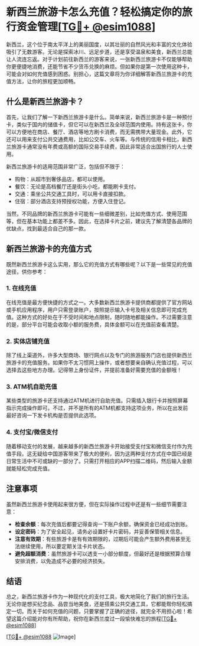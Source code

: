 # 新西兰旅游卡怎么充值？轻松搞定你的旅行资金管理[[TG💪+ @esim1088](https://t.me/s/esim1088)]

新西兰，这个位于南太平洋上的美丽国度，以其壮丽的自然风光和丰富的文化体验吸引了无数游客。无论是探索冰川、远足步道，还是享受温泉和美食，新西兰总能让人流连忘返。对于计划前往新西兰的游客来说，一张新西兰旅游卡不仅能够帮助你更便捷地消费，还能节省不少货币兑换的麻烦。但如果你是第一次使用这种卡，可能会对如何充值感到困惑。别担心，这篇文章将为你详细解答新西兰旅游卡的充值方法，让你的旅程更加顺畅。

## 什么是新西兰旅游卡？

首先，让我们了解一下新西兰旅游卡是什么。简单来说，新西兰旅游卡是一种预付卡，类似于国内的储值卡，但它可以在新西兰及全球范围内使用。持有这张卡，你可以方便地在商店、餐厅、酒店等地方刷卡消费，而无需携带大量现金。此外，它还可以用来支付公共交通费用，比如公交车、火车等。与传统的信用卡相比，新西兰旅游卡通常没有年费或高额的国际交易手续费，因此非常适合出国旅行的人士使用。

新西兰旅游卡的适用范围非常广泛，包括但不限于：

- 购物：从超市到奢侈品店，都可以使用。
- 餐饮：无论是高档餐厅还是街头小吃，都能刷卡支付。
- 交通：乘坐公共交通工具时，可以用卡直接扣款。
- 住宿：部分酒店支持预授权功能，方便入住登记。

当然，不同品牌的新西兰旅游卡可能有一些细微差别，比如充值方式、使用范围等，但在基本功能上都差不多。因此，在选择卡片之前，建议先了解清楚各品牌的优缺点，找到最适合自己的那一款。

## 新西兰旅游卡的充值方式

既然新西兰旅游卡这么实用，那么它的充值方式有哪些呢？以下是一些常见的充值途径，供你参考：

### 1. 在线充值

在线充值是最方便快捷的方式之一。大多数新西兰旅游卡提供商都提供了官方网站或手机应用程序，用户只需登录账户，按照提示输入卡号及相关信息即可完成充值。这种方式的好处在于不受时间和地点限制，随时随地都能操作。不过需要注意的是，部分平台可能会收取小额的服务费，具体金额可以在充值前查看清楚。

### 2. 实体店铺充值

除了线上渠道外，许多大型商场、银行网点以及专门的旅游服务门店也提供新西兰旅游卡的充值服务。如果你不太习惯网上操作，或者想要亲自确认充值过程，可以选择去这些地方办理。记得带上身份证件，并提前准备好需要充值的金额哦！

### 3. ATM机自助充值

某些类型的旅游卡还支持通过ATM机进行自助充值。只需插入银行卡并按照屏幕指示完成操作即可。不过，并不是所有的ATM机都支持这项业务，所以在出发前最好咨询一下发卡机构是否提供此选项。

### 4. 支付宝/微信支付

随着移动支付的发展，越来越多的新西兰旅游卡开始接受支付宝和微信支付作为充值手段。这无疑给中国游客带来了极大的便利，因为这两种支付方式在中国已经是日常生活中不可或缺的一部分了。只需打开相应的APP扫描二维码，然后输入金额就能轻松完成充值。

## 注意事项

虽然新西兰旅游卡使用起来很方便，但在实际操作过程中还是有一些细节需要注意：

- **检查余额**：每次充值后都要记得查询一下账户余额，确保资金已经成功到账。
- **设定密码**：为了安全起见，请务必设置好卡片密码，并妥善保管相关信息。
- **注意有效期**：有些旅游卡是有有效期限的，过期后可能会产生额外费用甚至无法继续使用，所以要定期关注卡片状态。
- **避免超额消费**：虽然旅游卡可以透支一小部分额度，但最好还是根据预算合理安排消费，以免造成不必要的经济损失。

## 结语

总之，新西兰旅游卡作为一种现代化的支付工具，极大地简化了我们的旅行生活。无论你是想买纪念品、品尝当地美食，还是搭乘公共交通工具，它都能帮你轻松搞定一切。而关于如何充值的问题，只要掌握了正确的途径，就完全不用担心啦！希望这篇介绍能对你有所帮助，祝你在新西兰度过一段愉快难忘的旅程[[TG💪+ @esim1088](https://t.me/s/esim1088)] 

[[TG💪+ @esim1088](https://t.me/s/esim1088) ![Image](https://i.postimg.cc/4NQfJmqS/Snipaste-2025-05-13-00-14-12.png)]